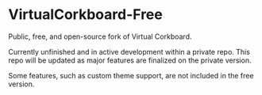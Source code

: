 # VirtualCorkboard-Free

Public, free, and open-source fork of Virtual Corkboard.

Currently unfinished and in active development within a private repo. This repo will be updated as major features are finalized on the private version.

Some features, such as custom theme support, are not included in the free version.
